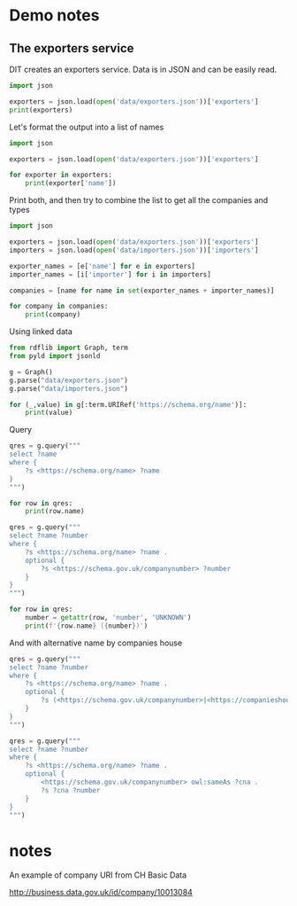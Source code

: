 # Demo notes

## The exporters service

DIT creates an exporters service. Data is in JSON and can be easily read. 

```python
import json 

exporters = json.load(open('data/exporters.json'))['exporters']
print(exporters)
```

Let's format the output into a list of names

```python
import json 

exporters = json.load(open('data/exporters.json'))['exporters']

for exporter in exporters:
    print(exporter['name'])
```

Print both, and then try to combine the list to get all the companies and types

```python
import json 

exporters = json.load(open('data/exporters.json'))['exporters']
importers = json.load(open('data/importers.json'))['importers']

exporter_names = [e['name'] for e in exporters]
importer_names = [i['importer'] for i in importers]

companies = [name for name in set(exporter_names + importer_names)]

for company in companies:
    print(company)
```

Using linked data
```python
from rdflib import Graph, term
from pyld import jsonld

g = Graph()
g.parse("data/exporters.json")
g.parse("data/importers.json")

for (_,value) in g[:term.URIRef('https://schema.org/name')]:
    print(value)
```

Query
```python
qres = g.query("""
select ?name
where {
    ?s <https://schema.org/name> ?name 
}
""")

for row in qres:
    print(row.name)

```


```python
qres = g.query("""
select ?name ?number
where {
    ?s <https://schema.org/name> ?name .
    optional {
        ?s <https://schema.gov.uk/companynumber> ?number
    }
}
""")

for row in qres:
    number = getattr(row, 'number', 'UNKNOWN')
    print(f'{row.name} ({number})')
```

And with alternative name by companies house

```python
qres = g.query("""
select ?name ?number
where {
    ?s <https://schema.org/name> ?name .
    optional {
        ?s (<https://schema.gov.uk/companynumber>|<https://companieshouse.gov.uk/scheme/companynumber>) ?number
    }
}
""")
```


```python
qres = g.query("""
select ?name ?number
where {
    ?s <https://schema.org/name> ?name .
    optional {
        <https://schema.gov.uk/companynumber> owl:sameAs ?cna .
        ?s ?cna ?number
    }
}
""")
```

# notes
An example of company URI from CH Basic Data

http://business.data.gov.uk/id/company/10013084




